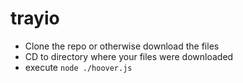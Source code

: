 # trayio

* Clone the repo or otherwise download the files
* CD to directory where your files were downloaded
* execute `node ./hoover.js`

